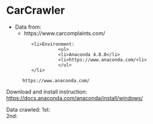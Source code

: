 # CarCrawler

<ul>
          <li>Data from:
                    <ul><li> https://www.carcomplaints.com/</li></ul>
          </li>
          
          <li>Environment:
                    <ul>
                    <li>Anaconda 4.8.0</li>
                    <li>https://www.anaconda.com/<li>
                    </ul>
          </li>
</ul>
          



          
          https://www.anaconda.com/
          
Download and install instruction:<br>
          https://docs.anaconda.com/anaconda/install/windows/
          

Data crawled: 
          1st: 
<br>
          2nd: 

